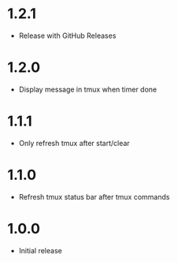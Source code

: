 # 1.2.1

* Release with GitHub Releases

# 1.2.0

* Display message in tmux when timer done

#  1.1.1

* Only refresh tmux after start/clear

#  1.1.0

* Refresh tmux status bar after tmux commands

#  1.0.0

* Initial release
